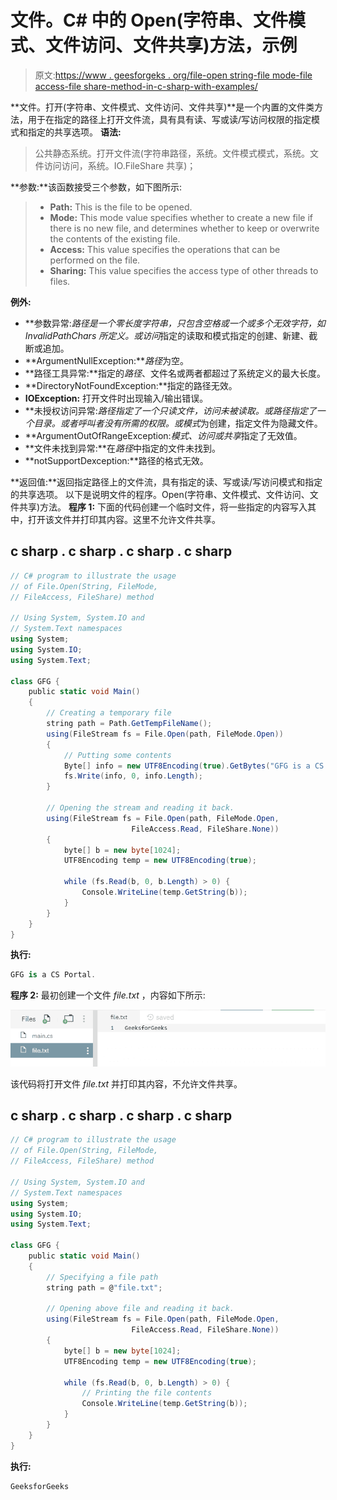 # 文件。C# 中的 Open(字符串、文件模式、文件访问、文件共享)方法，示例

> 原文:[https://www . geesforgeks . org/file-open string-file mode-file access-file share-method-in-c-sharp-with-examples/](https://www.geeksforgeeks.org/file-openstring-filemode-fileaccess-fileshare-method-in-c-sharp-with-examples/)

**文件。打开(字符串、文件模式、文件访问、文件共享)**是一个内置的文件类方法，用于在指定的路径上打开文件流，具有具有读、写或读/写访问权限的指定模式和指定的共享选项。
**语法:**

> 公共静态系统。打开文件流(字符串路径，系统。文件模式模式，系统。文件访问访问，系统。IO.FileShare 共享)；

**参数:**该函数接受三个参数，如下图所示:

> *   **Path:** This is the file to be opened.
> *   **Mode:** This mode value specifies whether to create a new file if there is no new file, and determines whether to keep or overwrite the contents of the existing file.
> *   **Access:** This value specifies the operations that can be performed on the file.
> *   **Sharing:** This value specifies the access type of other threads to files.

**例外:**

*   **参数异常:***路径*是一个零长度字符串，只包含空格或一个或多个无效字符，如 InvalidPathChars 所定义。或*访问*指定的读取和模式指定的创建、新建、截断或追加。
*   **ArgumentNullException:***路径*为空。
*   **路径工具异常:**指定的*路径*、文件名或两者都超过了系统定义的最大长度。
*   **DirectoryNotFoundException:**指定的路径无效。
*   **IOException:** 打开文件时出现输入/输出错误。
*   **未授权访问异常:***路径*指定了一个只读文件，*访问*未被读取。或路径指定了一个目录。或者呼叫者没有所需的权限。或*模式*为创建，指定文件为隐藏文件。
*   **ArgumentOutOfRangeException:***模式*、*访问*或*共享*指定了无效值。
*   **文件未找到异常:**在*路径*中指定的文件未找到。
*   **notSupportDexception:**路径的格式无效。

**返回值:**返回指定路径上的文件流，具有指定的读、写或读/写访问模式和指定的共享选项。
以下是说明文件的程序。Open(字符串、文件模式、文件访问、文件共享)方法。
**程序 1:** 下面的代码创建一个临时文件，将一些指定的内容写入其中，打开该文件并打印其内容。这里不允许文件共享。

## c sharp . c sharp . c sharp . c sharp

```cs
// C# program to illustrate the usage
// of File.Open(String, FileMode,
// FileAccess, FileShare) method

// Using System, System.IO and
// System.Text namespaces
using System;
using System.IO;
using System.Text;

class GFG {
    public static void Main()
    {
        // Creating a temporary file
        string path = Path.GetTempFileName();
        using(FileStream fs = File.Open(path, FileMode.Open))
        {
            // Putting some contents
            Byte[] info = new UTF8Encoding(true).GetBytes("GFG is a CS Portal.");
            fs.Write(info, 0, info.Length);
        }

        // Opening the stream and reading it back.
        using(FileStream fs = File.Open(path, FileMode.Open,
                           FileAccess.Read, FileShare.None))
        {
            byte[] b = new byte[1024];
            UTF8Encoding temp = new UTF8Encoding(true);

            while (fs.Read(b, 0, b.Length) > 0) {
                Console.WriteLine(temp.GetString(b));
            }
        }
    }
}
```

**执行:**

```cs
GFG is a CS Portal.
```

**程序 2:** 最初创建一个文件 *file.txt* ，内容如下所示:

![file.txt](img/355ab557f458f371c9801a73f6a6e8b5.png)

该代码将打开文件 *file.txt* 并打印其内容，不允许文件共享。

## c sharp . c sharp . c sharp . c sharp

```cs
// C# program to illustrate the usage
// of File.Open(String, FileMode,
// FileAccess, FileShare) method

// Using System, System.IO and
// System.Text namespaces
using System;
using System.IO;
using System.Text;

class GFG {
    public static void Main()
    {
        // Specifying a file path
        string path = @"file.txt";

        // Opening above file and reading it back.
        using(FileStream fs = File.Open(path, FileMode.Open,
                           FileAccess.Read, FileShare.None))
        {
            byte[] b = new byte[1024];
            UTF8Encoding temp = new UTF8Encoding(true);

            while (fs.Read(b, 0, b.Length) > 0) {
                // Printing the file contents
                Console.WriteLine(temp.GetString(b));
            }
        }
    }
}
```

**执行:**

```cs
GeeksforGeeks
```
